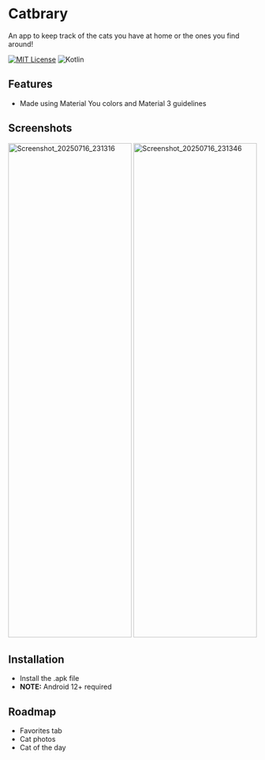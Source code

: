 # Catbrary

An app to keep track of the cats you have at home or the ones you find around!


[![MIT License](https://img.shields.io/badge/License-MIT-green.svg)](https://choosealicense.com/licenses/mit/)
![Kotlin](https://img.shields.io/badge/-Kotlin-7F52FF?logo=kotlin&logoColor=white)




## Features

- Made using Material You colors and Material 3 guidelines


## Screenshots

<img width="250" height="1000" alt="Screenshot_20250716_231316" src="https://github.com/user-attachments/assets/7e2357ab-25dd-4478-afaa-e89382ee3bd7" />
<img width="250" height="1000" alt="Screenshot_20250716_231346" src="https://github.com/user-attachments/assets/9e6492e5-e348-4ca3-b6e4-9730c5a16cc6" />


## Installation

- Install the .apk file
- **NOTE:** Android 12+ required
    
## Roadmap
- Favorites tab
- Cat photos
- Cat of the day
